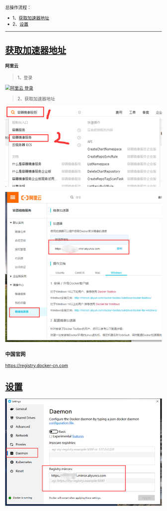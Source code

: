 总操作流程：
- 1、[获取加速器地址](#docker-01)
- 2、[设置](#docker-02)
***

# <a name="docker-01" href="#" >获取加速器地址</a>

#### 阿里云

> 1、登录

[![](https://img.shields.io/badge/阿里云-登录-red.svg "阿里云 登录")](https://homenew.console.aliyun.com/)

> 2、获取加速器地址

![](image/2-1.png)

![](image/2-2.png)

### 中国官网
https://registry.docker-cn.com

# <a name="docker-02" href="#" >设置</a>

![](image/2-3.png)


